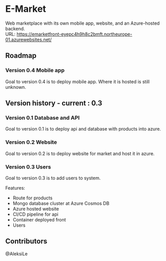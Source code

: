 # E-Market
Web marketplace with its own mobile app, website, and an Azure-hosted backend.
<br>URL: https://emarketfront-eyepc4h9h8c2bmft.northeurope-01.azurewebsites.net/
## Roadmap

### Version 0.4 Mobile app
Goal to version 0.4 is to deploy mobile app. Where it is hosted is still unknown. 

## Version history - current : 0.3

### Version 0.1 Database and API
Goal to version 0.1 is to deploy api and database with products into azure.

### Version 0.2 Website
Goal to version 0.2 is to deploy website for market and host it in azure.

### Version 0.3 Users
Goal to version 0.3 is to add users to system.

Features:
 - Route for products
 - Mongo database cluster at Azure Cosmos DB
 - Azure hosted website
 - CI/CD pipeline for api
 - Container deployed front
 - Users

## Contributors
@AleksiLe
